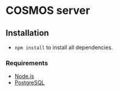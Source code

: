 # COSMOS server

## Installation

- `npm install` to install all dependencies.
### Requirements

- [Node.js](https://nodejs.org/en/)
- [PostgreSQL](https://www.postgresql.org/)